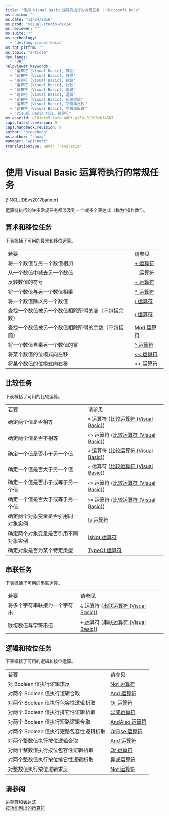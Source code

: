 ```yaml
---
title: "使用 Visual Basic 运算符执行的常规任务 | Microsoft Docs"
ms.custom: ""
ms.date: "11/24/2016"
ms.prod: "visual-studio-dev14"
ms.reviewer: ""
ms.suite: ""
ms.technology: 
  - "devlang-visual-basic"
ms.tgt_pltfrm: ""
ms.topic: "article"
dev_langs: 
  - "VB"
helpviewer_keywords: 
  - "运算符 [Visual Basic], 算法"
  - "运算符 [Visual Basic], 移位"
  - "运算符 [Visual Basic], 按位"
  - "运算符 [Visual Basic], 比较"
  - "运算符 [Visual Basic], 串联"
  - "运算符 [Visual Basic], 逻辑"
  - "运算符 [Visual Basic], 短路逻辑"
  - "运算符 [Visual Basic], 字符串比较"
  - "运算符 [Visual Basic], 字符串串联"
  - "Visual Basic 代码, 运算符"
ms.assetid: d181afe5-fafa-460f-a13b-81203f6f4587
caps.latest.revision: 9
caps.handback.revision: 9
author: "stevehoag"
ms.author: "shoag"
manager: "wpickett"
translationtype: Human Translation
---
```

# 使用 Visual Basic 运算符执行的常规任务
[!INCLUDE[vs2017banner](../../../../csharp/includes/vs2017banner.md)]

运算符执行的许多常规任务都涉及到一个或多个表达式（称为“操作数”）。  
  
## 算术和移位任务  
 下表概括了可用的算术和移位运算。  
  
|||  
|-|-|  
|若要|请参见|  
|将一个数值与另一个数值相加|[\+ 运算符](../../../../visual-basic/language-reference/operators/addition-operator.md)|  
|从一个数值中减去另一个数值|[\- 运算符](../../../../visual-basic/language-reference/operators/subtraction-operator.md)|  
|反转数值的符号|[\- 运算符](../../../../visual-basic/language-reference/operators/subtraction-operator.md)|  
|将一个数值与另一个数值相乘|[\* 运算符](../../../../visual-basic/language-reference/operators/multiplication-operator.md)|  
|将一个数值除以另一个数值|[\/ 运算符](../../../../visual-basic/language-reference/operators/floating-point-division-operator.md)|  
|查找一个数值被另一个数值相除所得的商（不包括余数）|[\\ 运算符](../../../../visual-basic/language-reference/operators/integer-division-operator.md)|  
|查找一个数值被另一个数值相除所得的余数（不包括商）|[Mod 运算符](../../../../visual-basic/language-reference/operators/mod-operator.md)|  
|将一个数值自乘另一个数值的幂|[^ 运算符](../../../../visual-basic/language-reference/operators/exponentiation-operator.md)|  
|将某个数值的位模式向左移|[\<\< 运算符](../../../../visual-basic/language-reference/operators/left-shift-operator.md)|  
|将某个数值的位模式向右移|[\>\> 运算符](../../../../visual-basic/language-reference/operators/right-shift-operator.md)|  
  
## 比较任务  
 下表概括了可用的比较运算。  
  
|||  
|-|-|  
|若要|请参见|  
|确定两个值是否相等|`=` 运算符 \([比较运算符 \(Visual Basic\)](../../../../visual-basic/programming-guide/language-features/operators-and-expressions/comparison-operators.md)\)|  
|确定两个值是否不相等|`<>` 运算符 \([比较运算符 \(Visual Basic\)](../../../../visual-basic/programming-guide/language-features/operators-and-expressions/comparison-operators.md)\)|  
|确定一个值是否小于另一个值|`<` 运算符 \([比较运算符 \(Visual Basic\)](../../../../visual-basic/programming-guide/language-features/operators-and-expressions/comparison-operators.md)\)|  
|确定一个值是否大于另一个值|`>` 运算符 \([比较运算符 \(Visual Basic\)](../../../../visual-basic/programming-guide/language-features/operators-and-expressions/comparison-operators.md)\)|  
|确定一个值是否小于或等于另一个值|`<=` 运算符 \([比较运算符 \(Visual Basic\)](../../../../visual-basic/programming-guide/language-features/operators-and-expressions/comparison-operators.md)\)|  
|确定一个值是否大于或等于另一个值|`>=` 运算符 \([比较运算符 \(Visual Basic\)](../../../../visual-basic/programming-guide/language-features/operators-and-expressions/comparison-operators.md)\)|  
|确定两个对象变量是否引用同一对象实例|[Is 运算符](../../../../visual-basic/language-reference/operators/is-operator.md)|  
|确定两个对象变量是否引用不同对象实例|[IsNot 运算符](../../../../visual-basic/language-reference/operators/isnot-operator.md)|  
|确定对象是否为某个特定类型|[TypeOf 运算符](../../../../visual-basic/language-reference/operators/typeof-operator.md)|  
  
## 串联任务  
 下表概括了可用的串联运算。  
  
|||  
|-|-|  
|若要|请参见|  
|将多个字符串联接为一个字符串|`&` 运算符 \([串联运算符 \(Visual Basic\)](../../../../visual-basic/programming-guide/language-features/operators-and-expressions/concatenation-operators.md)\)|  
|联接数值与字符串值|`+` 运算符 \([串联运算符 \(Visual Basic\)](../../../../visual-basic/programming-guide/language-features/operators-and-expressions/concatenation-operators.md)\)|  
  
## 逻辑和按位任务  
 下表概括了可用的逻辑和按位运算。  
  
|||  
|-|-|  
|若要|请参见|  
|对 Boolean 值执行逻辑求反|[Not 运算符](../../../../visual-basic/language-reference/operators/not-operator.md)|  
|对两个 Boolean 值执行逻辑合取|[And 运算符](../../../../visual-basic/language-reference/operators/and-operator.md)|  
|对两个 Boolean 值执行包容性逻辑析取|[Or 运算符](../../../../visual-basic/language-reference/operators/or-operator.md)|  
|对两个 Boolean 值执行排它性逻辑析取|[异或运算符](../../../../visual-basic/language-reference/operators/xor-operator.md)|  
|对两个 Boolean 值执行短路逻辑合取|[AndAlso 运算符](../../../../visual-basic/language-reference/operators/andalso-operator.md)|  
|对两个 Boolean 值执行短路包容性逻辑析取|[OrElse 运算符](../../../../visual-basic/language-reference/operators/orelse-operator.md)|  
|对两个整数值执行按位逻辑合取|[And 运算符](../../../../visual-basic/language-reference/operators/and-operator.md)|  
|对两个整数值执行按位包容性逻辑析取|[Or 运算符](../../../../visual-basic/language-reference/operators/or-operator.md)|  
|对两个整数值执行按位排它性逻辑析取|[异或运算符](../../../../visual-basic/language-reference/operators/xor-operator.md)|  
|对整数值执行按位逻辑求反|[Not 运算符](../../../../visual-basic/language-reference/operators/not-operator.md)|  
  
## 请参阅  
 [运算符和表达式](../../../../visual-basic/programming-guide/language-features/operators-and-expressions/index.md)   
 [按功能列出的运算符](../../../../visual-basic/language-reference/operators/operators-listed-by-functionality.md)